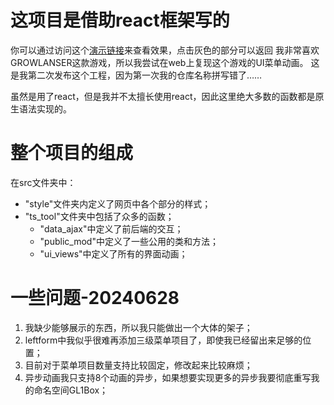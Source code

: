 # 这项目是借助react框架写的
你可以通过访问这个[演示链接](http://101.132.112.146:3000)来查看效果，点击灰色的部分可以返回
我非常喜欢GROWLANSER这款游戏，所以我尝试在web上复现这个游戏的UI菜单动画。
这是我第二次发布这个工程，因为第一次我的仓库名称拼写错了……

虽然是用了react，但是我并不太擅长使用react，因此这里绝大多数的函数都是原生语法实现的。

# 整个项目的组成
在src文件夹中：
- "style"文件夹内定义了网页中各个部分的样式；
- "ts_tool"文件夹中包括了众多的函数；
    - "data_ajax"中定义了前后端的交互；
    - "public_mod"中定义了一些公用的类和方法；
    - "ui_views"中定义了所有的界面动画； 

# 一些问题-20240628
1. 我缺少能够展示的东西，所以我只能做出一个大体的架子；
2. leftform中我似乎很难再添加三级菜单项目了，即使我已经留出来足够的位置；
3. 目前对于菜单项目数量支持比较固定，修改起来比较麻烦；
4. 异步动画我只支持8个动画的异步，如果想要实现更多的异步我要彻底重写我的命名空间GL1Box；